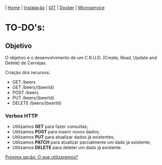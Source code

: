 | [Home](/handson_microservice) | [Instalação](/handson_microservice/instalacao) | [GIT](/handson_microservice/git) | [Docker](/handson_microservice/docker) | [Microservice](/handson_microservice/microservice)

# TO-DO's:

## Objetivo

O objetivo é o desenvolvimento de um C.R.U.D. (Create, Read, Update and Delete) de Cervejas.

Criação dos recursos:
 - GET /beers
 - GET /beers/{beerId}
 - POST /beers
 - PUT /beers/{beerId}
 - DELETE /beers/{beerId}
 
### Verbos HTTP
- Utilizamos **GET** para fazer consultas;
- Utilizamos **POST** para inserir novos dados;
- Utilizamos **PUT** para atualizar dados já existentes;
- Utilizamos **PATCH** para atualizar parcialmente um dado já existente;
- Utilizamos **DELETE** para deleter um dado já existente.

[Próxima seção: O que utilizaremos?](tools.md)
